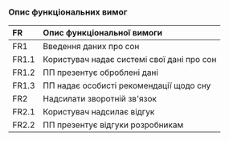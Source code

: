### Опис функціональних вимог


|FR     |Опис функціональної вимоги|
|:-     |:-                        |
|FR1    |Введення даних про сон   |
|FR1.1  |Користувач надає системі свої дані про сон |
|FR1.2  |ПП презентує оброблені дані |
|FR1.3  |ПП надає особисті рекомендації щодо сну |
|FR2    |Надсилати зворотній зв'язок |
|FR2.1  |Користувач надсилає відгук |
|FR2.2  |ПП презентує відгуки розробникам |
